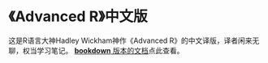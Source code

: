 # 《Advanced R》中文版

这是R语言大神Hadley Wickham神作《Advanced R》的中文译版，译者闲来无聊，权当学习笔记。 [**bookdown** 版本的文档](https://bookdown.org/yihui/bookdown)点此查看。
